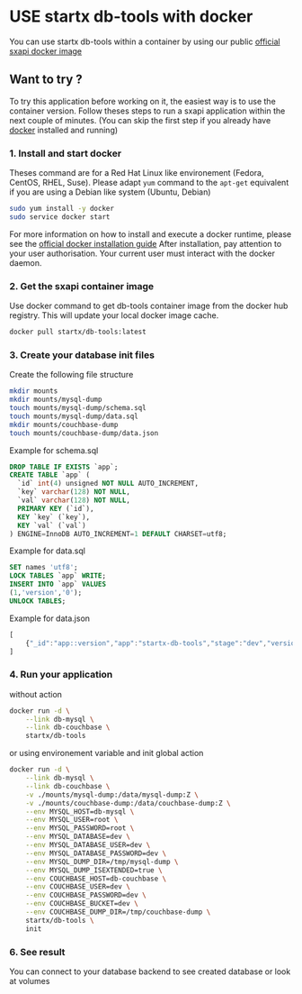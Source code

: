 # USE startx db-tools with docker

You can use startx db-tools within a container by using our public 
[official sxapi docker image](https://hub.docker.com/r/startx/db-tools/)


## Want to try ?

To try this application before working on it, the easiest way 
is to use the container version. Follow theses steps to run
a sxapi application within the next couple of minutes. 
(You can skip the first step if you already have [docker](https://www.docker.com)
installed and running)

### 1. Install and start docker

Theses command are for a Red Hat Linux like
environement (Fedora, CentOS, RHEL, Suse). Please adapt `yum` command to the 
```apt-get``` equivalent if you are using a Debian like system (Ubuntu, Debian)

```bash
sudo yum install -y docker
sudo service docker start
```
For more information on how to install and execute a docker runtime, please see
the [official docker installation guide](https://docs.docker.com/engine/installation/)
After installation, pay attention to your user authorisation. Your current user
must interact with the docker daemon.

### 2. Get the sxapi container image

Use docker command to get db-tools container image from the docker hub registry. 
This will update your local docker image cache.

```bash
docker pull startx/db-tools:latest
```


### 3. Create your database init files 

Create the following file structure

```bash
mkdir mounts
mkdir mounts/mysql-dump
touch mounts/mysql-dump/schema.sql
touch mounts/mysql-dump/data.sql
mkdir mounts/couchbase-dump
touch mounts/couchbase-dump/data.json
```

Example for schema.sql
```sql
DROP TABLE IF EXISTS `app`;
CREATE TABLE `app` (
  `id` int(4) unsigned NOT NULL AUTO_INCREMENT,
  `key` varchar(128) NOT NULL,
  `val` varchar(128) NOT NULL,
  PRIMARY KEY (`id`),
  KEY `key` (`key`),
  KEY `val` (`val`)
) ENGINE=InnoDB AUTO_INCREMENT=1 DEFAULT CHARSET=utf8;
```

Example for data.sql
```sql
SET names 'utf8';
LOCK TABLES `app` WRITE;
INSERT INTO `app` VALUES 
(1,'version','0');
UNLOCK TABLES;
```

Example for data.json
```javascript
[
    {"_id":"app::version","app":"startx-db-tools","stage":"dev","version":"0.0.8"}
]
```

### 4. Run your application

without action

```bash
docker run -d \
    --link db-mysql \
    --link db-couchbase \
    startx/db-tools
```

or using environement variable and init global action

```bash
docker run -d \
    --link db-mysql \
    --link db-couchbase \
    -v ./mounts/mysql-dump:/data/mysql-dump:Z \
    -v ./mounts/couchbase-dump:/data/couchbase-dump:Z \
    --env MYSQL_HOST=db-mysql \
    --env MYSQL_USER=root \
    --env MYSQL_PASSWORD=root \
    --env MYSQL_DATABASE=dev \
    --env MYSQL_DATABASE_USER=dev \
    --env MYSQL_DATABASE_PASSWORD=dev \
    --env MYSQL_DUMP_DIR=/tmp/mysql-dump \
    --env MYSQL_DUMP_ISEXTENDED=true \
    --env COUCHBASE_HOST=db-couchbase \
    --env COUCHBASE_USER=dev \
    --env COUCHBASE_PASSWORD=dev \
    --env COUCHBASE_BUCKET=dev \
    --env COUCHBASE_DUMP_DIR=/tmp/couchbase-dump \
    startx/db-tools \
    init
```

### 6. See result

You can connect to your database backend to see created database or look at volumes 